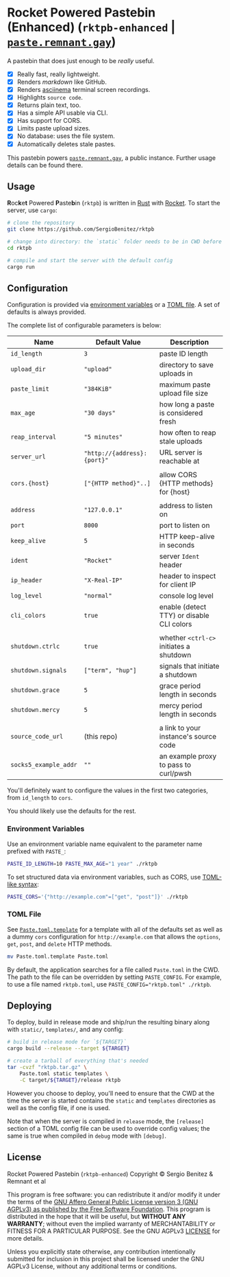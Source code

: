 # Rocket Powered Pastebin (Enhanced) (`rktpb-enhanced` | [`paste.remnant.gay`])

A pastebin that does just enough to be _really_ useful.

  - [x] Really fast, really lightweight.
  - [x] Renders _markdown_ like GitHub.
  - [x] Renders [asciinema](https://asciinema.org) terminal screen recordings.
  - [x] Highlights `source code`.
  - [x] Returns plain text, too.
  - [x] Has a simple API usable via CLI.
  - [x] Has support for CORS.
  - [x] Limits paste upload sizes.
  - [x] No database: uses the file system.
  - [x] Automatically deletes stale pastes.

This pastebin powers [`paste.remnant.gay`], a public instance. Further usage details can
be found there.

[`paste.remnant.gay`]: https://paste.remnant.gay

## Usage

**R**oc**k**e**t** Powered **P**aste**b**in (`rktpb`) is written in
[Rust](https://rust-lang.org) with [Rocket](https://rocket.rs). To start the
server, use `cargo`:

```sh
# clone the repository
git clone https://github.com/SergioBenitez/rktpb

# change into directory: the `static` folder needs to be in CWD before running
cd rktpb

# compile and start the server with the default config
cargo run
```

## Configuration

Configuration is provided via [environment variables](#environment-variables) or
a [TOML file](#toml-file). A set of defaults is always provided.

The complete list of configurable parameters is below:

| Name                  | Default Value               | Description                               |
|-----------------------|-----------------------------|-------------------------------------------|
| `id_length`           | `3`                         | paste ID length                           |
| `upload_dir`          | `"upload"`                  | directory to save uploads in              |
| `paste_limit`         | `"384KiB"`                  | maximum paste upload file size            |
| `max_age`             | `"30 days"`                 | how long a paste is considered fresh      |
| `reap_interval`       | `"5 minutes"`               | how often to reap stale uploads           |
| `server_url`          | `"http://{address}:{port}"` | URL server is reachable at                |
|                       |                             |                                           |
| `cors.{host}`         | `["{HTTP method}"..]`       | allow CORS {HTTP methods} for {host}      |
|                       |                             |                                           |
| `address`             | `"127.0.0.1"`               | address to listen on                      |
| `port`                | `8000`                      | port to listen on                         |
| `keep_alive`          | `5`                         | HTTP keep-alive in seconds                |
| `ident`               | `"Rocket"`                  | server `Ident` header                     |
| `ip_header`           | `"X-Real-IP"`               | header to inspect for client IP           |
| `log_level`           | `"normal"`                  | console log level                         |
| `cli_colors`          | `true`                      | enable (detect TTY) or disable CLI colors |
|                       |                             |                                           |
| `shutdown.ctrlc`      | `true`                      | whether `<ctrl-c>` initiates a shutdown   |
| `shutdown.signals`    | `["term", "hup"]`           | signals that initiate a shutdown          |
| `shutdown.grace`      | `5`                         | grace period length in seconds            |
| `shutdown.mercy`      | `5`                         | mercy period length in seconds            |
|                       |                             |                                           |
| `source_code_url`     | (this repo)                 | a link to your instance's source code     |
| `socks5_example_addr` | `""`                        | an example proxy to pass to curl/pwsh     |

You'll definitely want to configure the values in the first two categories, from
`id_length` to `cors`.

You should likely use the defaults for the rest.

### Environment Variables

Use an environment variable name equivalent to the parameter name prefixed with
`PASTE_`:

```sh
PASTE_ID_LENGTH=10 PASTE_MAX_AGE="1 year" ./rktpb
```

To set structured data via environment variables, such as CORS, use [TOML-like
syntax](https://docs.rs/figment/latest/figment/providers/struct.Env.html):

```sh
PASTE_CORS='{"http://example.com"=["get", "post"]}' ./rktpb
```

### TOML File

See [`Paste.toml.template`](Paste.toml.template) for a template with all of the
defaults set as well as a dummy `cors` configuration for `http://example.com`
that allows the `options`, `get`, `post`, and `delete` HTTP methods.

```sh
mv Paste.toml.template Paste.toml
```

By default, the application searches for a file called `Paste.toml` in the CWD.
The path to the file can be overridden by setting `PASTE_CONFIG`. For example,
to use a file named `rktpb.toml`, use `PASTE_CONFIG="rktpb.toml" ./rktpb`.

## Deploying

To deploy, build in release mode and ship/run the resulting binary along with
`static/`, `templates/`, and any config:

```sh
# build in release mode for `${TARGET}`
cargo build --release --target ${TARGET}

# create a tarball of everything that's needed
tar -cvzf "rktpb.tar.gz" \
    Paste.toml static templates \
    -C target/${TARGET}/release rktpb
```

However you choose to deploy, you'll need to ensure that the CWD at the time the
server is started contains the `static` and `templates` directories as well as
the config file, if one is used.

Note that when the server is compiled in `release` mode, the `[release]` section
of a TOML config file can be used to override config values; the same is true
when compiled in `debug` mode with `[debug]`.

## License

Rocket Powered Pastebin (`rktpb-enhanced`)
Copyright © Sergio Benitez & Remnant et al

This program is free software: you can redistribute it and/or modify it under
the terms of the [GNU Affero General Public License version 3 (GNU AGPLv3) as
published by the Free Software
Foundation](https://www.gnu.org/licenses/agpl-3.0.en.html#license-text). This
program is distributed in the hope that it will be useful, but **WITHOUT ANY
WARRANTY**; without even the implied warranty of MERCHANTABILITY or FITNESS FOR
A PARTICULAR PURPOSE. See the GNU AGPLv3 [LICENSE](LICENSE) for more details.

Unless you explicitly state otherwise, any contribution intentionally submitted
for inclusion in this project shall be licensed under the GNU AGPLv3 License,
without any additional terms or conditions.
